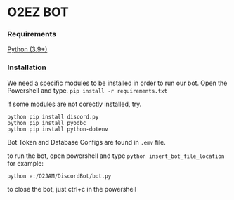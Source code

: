 # O2EZ BOT

### Requirements

[Python (3.9+)](https://www.python.org/downloads/)

### Installation

We need a specific modules to be installed in order to run our bot.
Open the Powershell and type.
```pip install -r requirements.txt```

if some modules are not corectly installed, try.
```
python pip install discord.py
python pip install pyodbc
python pip install python-dotenv
```

Bot Token and Database Configs are found in `.emv` file.


to run the bot, open powershell and type `python insert_bot_file_location` for example:
```
python e:/O2JAM/DiscordBot/bot.py
```
to close the bot, just ctrl+c in the powershell
